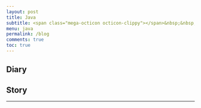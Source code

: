 ```yaml
---
layout: post
title: Java
subtitle: <span class="mega-octicon octicon-clippy"></span>&nbsp;&nbsp; Take notes about everything new
menu: java
permalink: /blog
comments: true
toc: true
---
```


## Diary



## Story




---